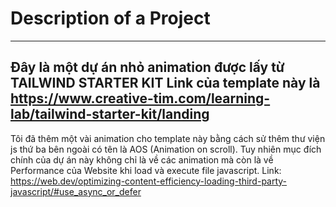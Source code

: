 # Description of a Project
***
Đây là một dự án nhỏ animation được lấy từ TAILWIND STARTER KIT
Link của template này là https://www.creative-tim.com/learning-lab/tailwind-starter-kit/landing
---

Tôi đã thêm một vài animation cho template này bằng cách sử thêm thư viện js thứ ba bên ngoài có tên là AOS (Animation on scroll). 
Tuy nhiên mục đích chính của dự án này không chỉ là về các animation mà còn là về Performance của Website khi load và execute file javascript.
Link: https://web.dev/optimizing-content-efficiency-loading-third-party-javascript/#use_async_or_defer